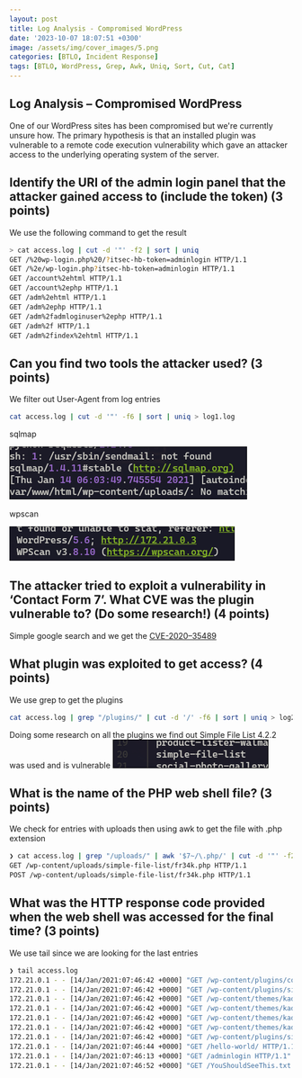 ```yaml
---
layout: post
title: Log Analysis - Compromised WordPress
date: '2023-10-07 18:07:51 +0300'
image: /assets/img/cover_images/5.png
categories: [BTLO, Incident Response]
tags: [BTLO, WordPress, Grep, Awk, Uniq, Sort, Cut, Cat]
---
```


## Log Analysis – Compromised WordPress
One of our WordPress sites has been compromised but we're currently unsure how. The primary hypothesis is that an installed plugin was vulnerable to a remote code execution vulnerability which gave an attacker access to the underlying operating system of the server. 

##  Identify the URI of the admin login panel that the attacker gained access to (include the token) (3 points) 

We use the following command to get the result
```bash
> cat access.log | cut -d '"' -f2 | sort | uniq
GET /%20wp-login.php%20/?itsec-hb-token=adminlogin HTTP/1.1
GET /%2e/wp-login.php?itsec-hb-token=adminlogin HTTP/1.1
GET /account%2ehtml HTTP/1.1
GET /account%2ephp HTTP/1.1
GET /adm%2ehtml HTTP/1.1
GET /adm%2ephp HTTP/1.1
GET /adm%2fadmloginuser%2ephp HTTP/1.1
GET /adm%2f HTTP/1.1
GET /adm%2findex%2ehtml HTTP/1.1
```

##  Can you find two tools the attacker used? (3 points) 

We filter out User-Agent from log entries
```bash
cat access.log | cut -d '"' -f6 | sort | uniq > log1.log
```
sqlmap

![img-description](/assets/img/log-analysis/1.png)

wpscan

![img-description](/assets/img/log-analysis/2.png)

##  The attacker tried to exploit a vulnerability in ‘Contact Form 7’. What CVE was the plugin vulnerable to? (Do some research!) (4 points) 

Simple google search and we get the [CVE-2020–35489](https://cve.mitre.org/cgi-bin/cvename.cgi?name=CVE-2020-35489)

##  What plugin was exploited to get access? (4 points) 

We use grep to get the plugins
```bash
cat access.log | grep "/plugins/" | cut -d '/' -f6 | sort | uniq > log2.log
```
Doing some research on all the plugins we find out Simple File List 4.2.2 was used and is vulnerable
![img-description](/assets/img/log-analysis/3.png)

##  What is the name of the PHP web shell file? (3 points) 

We check for entries with uploads then using awk to get the file with .php extension 
```bash
❯ cat access.log | grep "/uploads/" | awk '$7~/\.php/' | cut -d '"' -f2 | sort | uniq
GET /wp-content/uploads/simple-file-list/fr34k.php HTTP/1.1
POST /wp-content/uploads/simple-file-list/fr34k.php HTTP/1.1
```

##  What was the HTTP response code provided when the web shell was accessed for the final time? (3 points) 

We use tail since we are looking for the last entries
```bash
❯ tail access.log
172.21.0.1 - - [14/Jan/2021:07:46:42 +0000] "GET /wp-content/plugins/contact-form-7/includes/css/styles.css?ver=5.3.1 HTTP/1.1" 404 488 "http://172.21.0.4/" "Mozilla/5.0 (X11; Linux x86_64; rv:78.0) Gecko/20100101 Firefox/78.0"
172.21.0.1 - - [14/Jan/2021:07:46:42 +0000] "GET /wp-content/plugins/simple-file-list/css/eeStyles.css?ver=5 HTTP/1.1" 404 488 "http://172.21.0.4/" "Mozilla/5.0 (X11; Linux x86_64; rv:78.0) Gecko/20100101 Firefox/78.0"
172.21.0.1 - - [14/Jan/2021:07:46:42 +0000] "GET /wp-content/themes/kadence/assets/css/global.min.css?ver=1.0.11 HTTP/1.1" 404 488 "http://172.21.0.4/" "Mozilla/5.0 (X11; Linux x86_64; rv:78.0) Gecko/20100101 Firefox/78.0"
172.21.0.1 - - [14/Jan/2021:07:46:42 +0000] "GET /wp-content/themes/kadence/assets/css/header.min.css?ver=1.0.11 HTTP/1.1" 404 488 "http://172.21.0.4/" "Mozilla/5.0 (X11; Linux x86_64; rv:78.0) Gecko/20100101 Firefox/78.0"
172.21.0.1 - - [14/Jan/2021:07:46:42 +0000] "GET /wp-content/themes/kadence/assets/css/content.min.css?ver=1.0.11 HTTP/1.1" 404 488 "http://172.21.0.4/" "Mozilla/5.0 (X11; Linux x86_64; rv:78.0) Gecko/20100101 Firefox/78.0"
172.21.0.1 - - [14/Jan/2021:07:46:42 +0000] "GET /wp-content/themes/kadence/assets/css/footer.min.css?ver=1.0.11 HTTP/1.1" 404 488 "http://172.21.0.4/" "Mozilla/5.0 (X11; Linux x86_64; rv:78.0) Gecko/20100101 Firefox/78.0"
172.21.0.1 - - [14/Jan/2021:07:46:42 +0000] "GET /wp-content/plugins/simple-file-list/js/ee-head.js?ver=5 HTTP/1.1" 404 488 "http://172.21.0.4/" "Mozilla/5.0 (X11; Linux x86_64; rv:78.0) Gecko/20100101 Firefox/78.0"
172.21.0.1 - - [14/Jan/2021:07:46:44 +0000] "GET /hello-world/ HTTP/1.1" 404 488 "http://172.21.0.4/" "Mozilla/5.0 (X11; Linux x86_64; rv:78.0) Gecko/20100101 Firefox/78.0"
172.21.0.1 - - [14/Jan/2021:07:46:13 +0000] "GET /adminlogin HTTP/1.1" 404 489 "-" "Mozilla/5.0 (X11; Linux x86_64; rv:78.0) Gecko/20100101 Firefox/78.0"
172.21.0.1 - - [14/Jan/2021:07:46:52 +0000] "GET /YouShouldSeeThis.txt HTTP/1.1" 200 488 "http://172.21.0.4/" "Mozilla/5.0 (X11; Linux x86_64; rv:78.0) Gecko/20100101 Firefox/78.0"
```